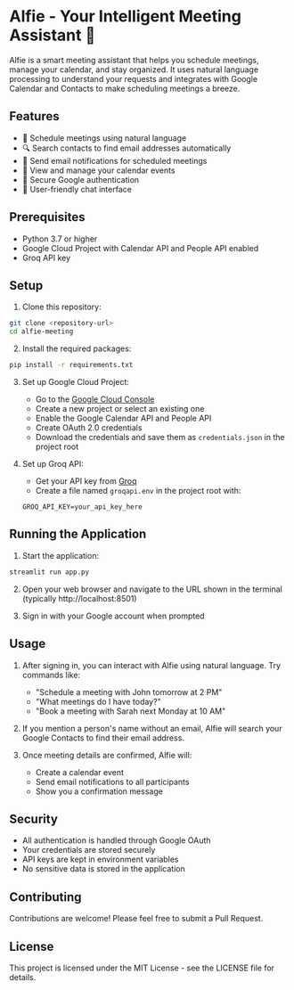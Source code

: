# Alfie - Your Intelligent Meeting Assistant 🤖

Alfie is a smart meeting assistant that helps you schedule meetings, manage your calendar, and stay organized. It uses natural language processing to understand your requests and integrates with Google Calendar and Contacts to make scheduling meetings a breeze.

## Features

- 📅 Schedule meetings using natural language
- 🔍 Search contacts to find email addresses automatically
- 📧 Send email notifications for scheduled meetings
- 👥 View and manage your calendar events
- 🔐 Secure Google authentication
- 💬 User-friendly chat interface

## Prerequisites

- Python 3.7 or higher
- Google Cloud Project with Calendar API and People API enabled
- Groq API key

## Setup

1. Clone this repository:
```bash
git clone <repository-url>
cd alfie-meeting
```

2. Install the required packages:
```bash
pip install -r requirements.txt
```

3. Set up Google Cloud Project:
   - Go to the [Google Cloud Console](https://console.cloud.google.com/)
   - Create a new project or select an existing one
   - Enable the Google Calendar API and People API
   - Create OAuth 2.0 credentials
   - Download the credentials and save them as `credentials.json` in the project root

4. Set up Groq API:
   - Get your API key from [Groq](https://console.groq.com/)
   - Create a file named `groqapi.env` in the project root with:
   ```
   GROQ_API_KEY=your_api_key_here
   ```

## Running the Application

1. Start the application:
```bash
streamlit run app.py
```

2. Open your web browser and navigate to the URL shown in the terminal (typically http://localhost:8501)

3. Sign in with your Google account when prompted

## Usage

1. After signing in, you can interact with Alfie using natural language. Try commands like:
   - "Schedule a meeting with John tomorrow at 2 PM"
   - "What meetings do I have today?"
   - "Book a meeting with Sarah next Monday at 10 AM"

2. If you mention a person's name without an email, Alfie will search your Google Contacts to find their email address.

3. Once meeting details are confirmed, Alfie will:
   - Create a calendar event
   - Send email notifications to all participants
   - Show you a confirmation message

## Security

- All authentication is handled through Google OAuth
- Your credentials are stored securely
- API keys are kept in environment variables
- No sensitive data is stored in the application

## Contributing

Contributions are welcome! Please feel free to submit a Pull Request.

## License

This project is licensed under the MIT License - see the LICENSE file for details. 
